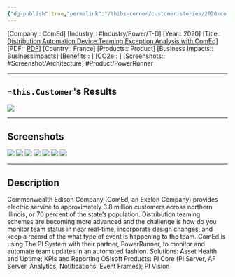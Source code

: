 ```yaml
---
{"dg-publish":true,"permalink":"/thibs-corner/customer-stories/2020-com-ed-distribution-automation-device-teaming-exception-analysis-with-com-ed/","noteIcon":""}
---
```


[Company:: ComEd]
[Industry:: #Industry/Power/T-D]
[Year:: 2020]
[Title:: [Distribution Automation Device Teaming Exception Analysis with ComEd](https://resources.osisoft.com/presentations/distribution-automation-device-teaming--exception-analysis-with-comed-with-live-qanda/)]
[PDF:: [PDF](https://cdn.osisoft.com/osi/presentations/2020-industry-summits/UC20NA-D8TD50-ComEd-Thompson-Distribution-Automation.pdf)]
[Country:: France]
[Products:: Product]
[Business Impacts:: BusinessImpacts]
[Benefits:: ]
[CO2e:: ]
[Screenshots:: #Screenshot/Architecture]
#Product/PowerRunner  

---
## `=this.Customer`'s Results
![](https://i.imgur.com/KiExgHo.png)

---
## Screenshots
![](https://i.imgur.com/fQQp72E.png)
![](https://i.imgur.com/aVDFKbH.png)
![](https://i.imgur.com/sO7uzff.png)
![](https://i.imgur.com/eLmCUtZ.png)
![](https://i.imgur.com/W1Qe2yI.png)
![](https://i.imgur.com/uRbFnsr.png)
![](https://i.imgur.com/gvFO39N.png)

---
## Description
Commonwealth Edison Company (ComEd, an Exelon Company) provides electric service to approximately 3.8 million customers across northern Illinois, or 70 percent of the state’s population. Distribution teaming schemes are becoming more advanced and the challenge is how do you monitor team status in near real-time, incorporate design changes, and keep a record of the what type of event is happening to the team. ComEd is using The PI System with their partner, PowerRunner, to monitor and automate team updates in an automated fashion. Solutions: Asset Health and Uptime; KPIs and Reporting OSIsoft Products: PI Core (PI Server, AF Server, Analytics, Notifications, Event Frames); PI Vision